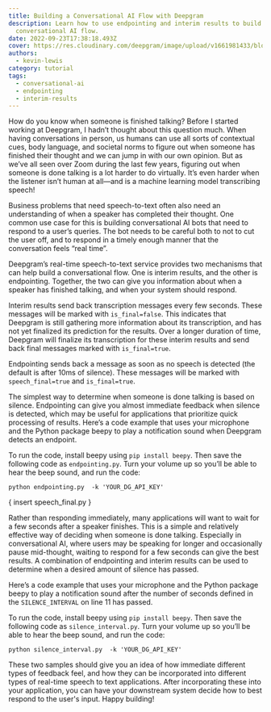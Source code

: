 ```yaml
---
title: Building a Conversational AI Flow with Deepgram
description: Learn how to use endpointing and interim results to build a
  conversational AI flow.
date: 2022-09-23T17:38:18.493Z
cover: https://res.cloudinary.com/deepgram/image/upload/v1661981433/blog/all-about-transcription-for-real-time-audio-streaming/all-about-real-time-audio-streaming-thumb-554x220-.png
authors:
  - kevin-lewis
category: tutorial
tags:
  - conversational-ai
  - endpointing
  - interim-results
---
```

How do you know when someone is finished talking? Before I started working at Deepgram, I hadn’t thought about this question much. When having conversations in person, us humans can use all sorts of contextual cues, body language, and societal norms to figure out when someone has finished their thought and we can jump in with our own opinion. But as we’ve all seen over Zoom during the last few years, figuring out when someone is done talking is a lot harder to do virtually. It’s even harder when the listener isn’t human at all—and is a machine learning model transcribing speech!

Business problems that need speech-to-text often also need an understanding of when a speaker has completed their thought. One common use case for this is building conversational AI bots that need to respond to a user’s queries. The bot needs to be careful both to not to cut the user off, and to respond in a timely enough manner that the conversation feels “real time”.

Deepgram’s real-time speech-to-text service provides two mechanisms that can help build a conversational flow. One is interim results, and the other is endpointing. Together, the two can give you information about when a speaker has finished talking, and when your system should respond.

Interim results send back transcription messages every few seconds. These messages will be marked with `is_final=false`. This indicates that Deepgram is still gathering more information about its transcription, and has not yet finalized its prediction for the results. Over a longer duration of time, Deepgram will finalize its transcription for these interim results and send back final messages marked with `is_final=true`.

Endpointing sends back a message as soon as no speech is detected (the default is after 10ms of silence). These messages will be marked with `speech_final=true` and `is_final=true`. 

The simplest way to determine when someone is done talking is based on silence. Endpointing can give you almost immediate feedback when silence is detected, which may be useful for applications that prioritize quick processing of results. Here’s a code example that uses your microphone and the Python package beepy to play a notification sound when Deepgram detects an endpoint.

To run the code, install beepy using `pip install beepy`. Then save the following code as `endpointing.py`. Turn your volume up so you’ll be able to hear the beep sound, and run the code:

`python endpointing.py  -k 'YOUR_DG_API_KEY'`

{ insert speech_final.py }

Rather than responding immediately, many applications will want to wait for a few seconds after a speaker finishes. This is a simple and relatively effective way of deciding when someone is done talking. Especially in conversational AI, where users may be speaking for longer and occasionally pause mid-thought, waiting to respond for a few seconds can give the best results. A combination of endpointing and interim results can be used to determine when a desired amount of silence has passed.

Here’s a code example that uses your microphone and the Python package beepy to play a notification sound after the number of seconds defined in the `SILENCE_INTERVAL` on line 11 has passed. 

To run the code, install beepy using `pip install beepy`. Then save the following code as `silence_interval.py`. Turn your volume up so you’ll be able to hear the beep sound, and run the code:

`python silence_interval.py  -k 'YOUR_DG_API_KEY'`

These two samples should give you an idea of how immediate different types of feedback feel, and how they can be incorporated into different types of real-time speech to text applications. After incorporating these into your application, you can have your downstream system decide how to best respond to the user's input. Happy building!